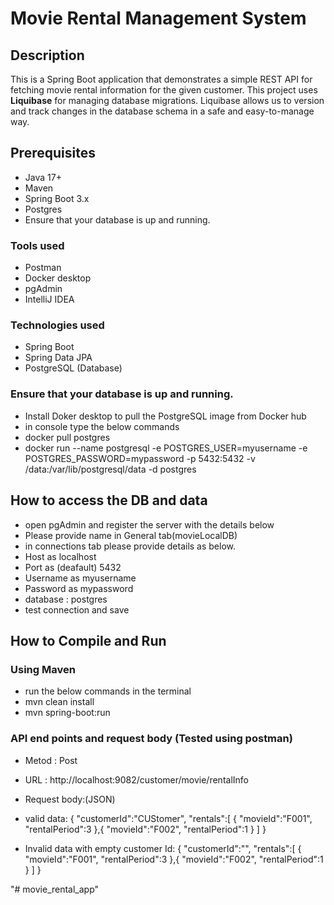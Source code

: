 # Movie Rental Management System

## Description
This is a Spring Boot application that demonstrates a simple REST API for fetching movie rental information for the given customer.
This project uses **Liquibase** for managing database migrations. Liquibase allows us to version and track changes in the database schema in a safe and easy-to-manage way.

## Prerequisites
- Java 17+
- Maven
- Spring Boot 3.x
- Postgres
- Ensure that your database is up and running.

### Tools used 
- Postman
- Docker desktop
- pgAdmin
- IntelliJ IDEA 

### Technologies used
- Spring Boot
- Spring Data JPA
- PostgreSQL (Database)

### Ensure that your database is up and running.
- Install Doker desktop to pull the PostgreSQL image from Docker hub 
- in console type the below commands
- docker pull postgres
- docker run --name postgresql -e POSTGRES_USER=myusername -e POSTGRES_PASSWORD=mypassword -p 5432:5432 -v /data:/var/lib/postgresql/data -d postgres

## How to access the DB and data
- open pgAdmin and register the server with the details below
- Please provide name in General tab(movieLocalDB)
- in connections tab please provide details as below.
- Host as localhost
- Port as (deafault) 5432
- Username as myusername
- Password as mypassword
- database : postgres
- test connection and save

## How to Compile and Run

### Using Maven
- run the below commands in the terminal
- mvn clean install
- mvn spring-boot:run

### API end points and request body (Tested using postman)
- Metod : Post
- URL : http://localhost:9082/customer/movie/rentalInfo
- Request body:(JSON)

- valid data:
{
    "customerId":"CUStomer", 
    "rentals":[
               {
                "movieId":"F001",
                "rentalPeriod":3
                },{
                "movieId":"F002",
                "rentalPeriod":1
                }
    ]
}

- Invalid data with empty customer Id:
{
    "customerId":"", 
    "rentals":[
               {
                "movieId":"F001",
                "rentalPeriod":3
                },{
                "movieId":"F002",
                "rentalPeriod":1
                }
    ]
}











"# movie_rental_app" 
